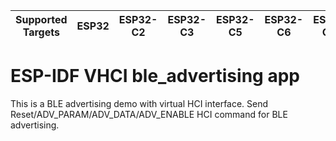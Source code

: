 | Supported Targets | ESP32 | ESP32-C2 | ESP32-C3 | ESP32-C5 | ESP32-C6 | ESP32-C61 | ESP32-H2 | ESP32-S3 |
| ----------------- | ----- | -------- | -------- | -------- | -------- | --------- | -------- | -------- |

ESP-IDF VHCI ble_advertising app
================================

This is a BLE advertising demo with virtual HCI interface. Send Reset/ADV_PARAM/ADV_DATA/ADV_ENABLE HCI command for BLE advertising.


